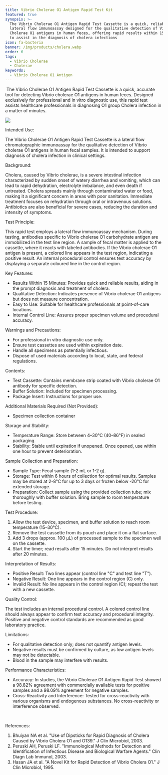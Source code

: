 ```yaml
---
title: Vibrio Cholerae O1 Antigen Rapid Test Kit
featured: true
synopsis: >-
  The Vibrio Cholerae O1 Antigen Rapid Test Cassette is a quick, reliable
  lateral flow immunoassay designed for the qualitative detection of Vibrio
  Cholerae O1 antigens in human feces, offering rapid results within 15 minutes
  to assist in the diagnosis of cholera infections
icon: fa-bacteria
banner: /img/products/cholera.webp
order: 6
tags:
  - Vibrio Cholerae
  - Cholerae
keywords:
  - Vibrio Cholerae O1 Antigen
---
```


 The Vibrio Cholerae O1 Antigen Rapid Test Cassette is a quick, accurate tool for detecting Vibrio cholerae O1 antigens in human feces. Designed exclusively for professional and in vitro diagnostic use, this rapid test assists healthcare professionals in diagnosing O1 group Cholera infection in a matter of minutes.

![](/img/products/cholera.webp)

Intended Use:

The Vibrio Cholerae O1 Antigen Rapid Test Cassette is a lateral flow chromatographic immunoassay for the qualitative detection of Vibrio cholerae O1 antigens in human fecal samples. It is intended to support diagnosis of cholera infection in clinical settings.

Background:

Cholera, caused by Vibrio cholerae, is a severe intestinal infection characterized by sudden onset of watery diarrhea and vomiting, which can lead to rapid dehydration, electrolyte imbalance, and even death if untreated. Cholera spreads mainly through contaminated water or food, making it a significant concern in areas with poor sanitation. Immediate treatment focuses on rehydration through oral or intravenous solutions. Antibiotics are also beneficial for severe cases, reducing the duration and intensity of symptoms.

Test Principle:

This rapid test employs a lateral flow immunoassay mechanism. During testing, antibodies specific to Vibrio cholerae O1 carbohydrate antigen are immobilized in the test line region. A sample of fecal matter is applied to the cassette, where it reacts with labeled antibodies. If the Vibrio cholerae O1 antigen is present, a colored line appears in the test region, indicating a positive result. An internal procedural control ensures test accuracy by displaying a separate coloured line in the control region.

Key Features:

* Results Within 15 Minutes: Provides quick and reliable results, aiding in the prompt diagnosis and treatment of cholera.
* Qualitative Detection: Indicates presence of Vibrio cholerae O1 antigens but does not measure concentration.
* Easy to Use: Suitable for healthcare professionals at point-of-care locations.
* Internal Control Line: Assures proper specimen volume and procedural accuracy.

Warnings and Precautions:

* For professional in vitro diagnostic use only.
* Ensure test cassettes are used within expiration date.
* Handle all specimens as potentially infectious.
* Dispose of used materials according to local, state, and federal regulations.

Contents:

* Test Cassette: Contains membrane strip coated with Vibrio cholerae O1 antibody for specific detection.
* Buffer Solution: Included for specimen processing.
* Package Insert: Instructions for proper use.

Additional Materials Required (Not Provided):

* Specimen collection container

Storage and Stability:

* Temperature Range: Store between 4–30°C (40–86°F) in sealed packaging.
* Stability: Stable until expiration if unopened. Once opened, use within one hour to prevent deterioration.

Sample Collection and Preparation:

* Sample Type: Fecal sample (1-2 mL or 1-2 g).
* Storage: Test within 6 hours of collection for optimal results. Samples may be stored at 2-8°C for up to 3 days or frozen below -20°C for extended storage.
* Preparation: Collect sample using the provided collection tube; mix thoroughly with buffer solution. Bring sample to room temperature before testing.

Test Procedure:

1. Allow the test device, specimen, and buffer solution to reach room temperature (15–30°C).
2. Remove the test cassette from its pouch and place it on a flat surface.
3. Add 3 drops (approx. 100 µL) of processed sample to the specimen well on the cassette.
4. Start the timer; read results after 15 minutes. Do not interpret results after 20 minutes.

Interpretation of Results:

* Positive Result: Two lines appear (control line "C" and test line "T").
* Negative Result: One line appears in the control region (C) only.
* Invalid Result: No line appears in the control region (C); repeat the test with a new cassette.

Quality Control:

The test includes an internal procedural control. A colored control line should always appear to confirm test accuracy and procedural integrity. Positive and negative control standards are recommended as good laboratory practice.

Limitations:

* For qualitative detection only; does not quantify antigen levels.
* Negative results must be confirmed by culture, as low antigen levels may not be detectable.
* Blood in the sample may interfere with results.

Performance Characteristics:

* Accuracy: In studies, the Vibrio Cholerae O1 Antigen Rapid Test showed a 98.82% agreement with commercially available tests for positive samples and a 98.09% agreement for negative samples.
* Cross-Reactivity and Interference: Tested for cross-reactivity with various organisms and endogenous substances. No cross-reactivity or interference observed.

 

References:

1. Bhuiyan NA et al. "Use of Dipsticks for Rapid Diagnosis of Cholera Caused by Vibrio Cholera O1 and O139." J Clin Microbiol, 2003.
2. Peruski AH, Peruski LF. "Immunological Methods for Detection and Identification of Infectious Disease and Biological Warfare Agents." Clin Diagn Lab Immunol, 2003.
3. Hasan JA et al. "A Novel Kit for Rapid Detection of Vibrio Cholera O1." J Clin Microbiol, 1995.

 
